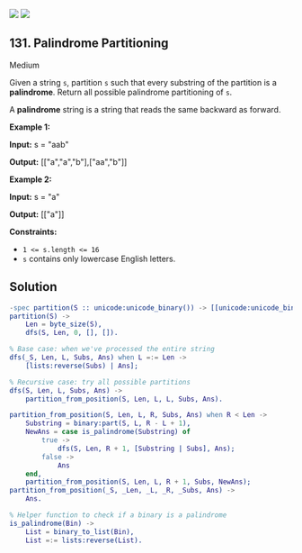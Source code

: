 [![](https://img.shields.io/github/stars/LeetCode-in-Erlang/LeetCode-in-Erlang?label=Stars&style=flat-square)](https://github.com/LeetCode-in-Erlang/LeetCode-in-Erlang)
[![](https://img.shields.io/github/forks/LeetCode-in-Erlang/LeetCode-in-Erlang?label=Fork%20me%20on%20GitHub%20&style=flat-square)](https://github.com/LeetCode-in-Erlang/LeetCode-in-Erlang/fork)

## 131\. Palindrome Partitioning

Medium

Given a string `s`, partition `s` such that every substring of the partition is a **palindrome**. Return all possible palindrome partitioning of `s`.

A **palindrome** string is a string that reads the same backward as forward.

**Example 1:**

**Input:** s = "aab"

**Output:** [["a","a","b"],["aa","b"]]

**Example 2:**

**Input:** s = "a"

**Output:** [["a"]]

**Constraints:**

*   `1 <= s.length <= 16`
*   `s` contains only lowercase English letters.

## Solution

```erlang
-spec partition(S :: unicode:unicode_binary()) -> [[unicode:unicode_binary()]].
partition(S) ->
    Len = byte_size(S),
    dfs(S, Len, 0, [], []).

% Base case: when we've processed the entire string
dfs(_S, Len, L, Subs, Ans) when L =:= Len ->
    [lists:reverse(Subs) | Ans];

% Recursive case: try all possible partitions
dfs(S, Len, L, Subs, Ans) ->
    partition_from_position(S, Len, L, L, Subs, Ans).

partition_from_position(S, Len, L, R, Subs, Ans) when R < Len ->
    Substring = binary:part(S, L, R - L + 1),
    NewAns = case is_palindrome(Substring) of
        true -> 
            dfs(S, Len, R + 1, [Substring | Subs], Ans);
        false -> 
            Ans
    end,
    partition_from_position(S, Len, L, R + 1, Subs, NewAns);
partition_from_position(_S, _Len, _L, _R, _Subs, Ans) ->
    Ans.

% Helper function to check if a binary is a palindrome
is_palindrome(Bin) ->
    List = binary_to_list(Bin),
    List =:= lists:reverse(List).
```